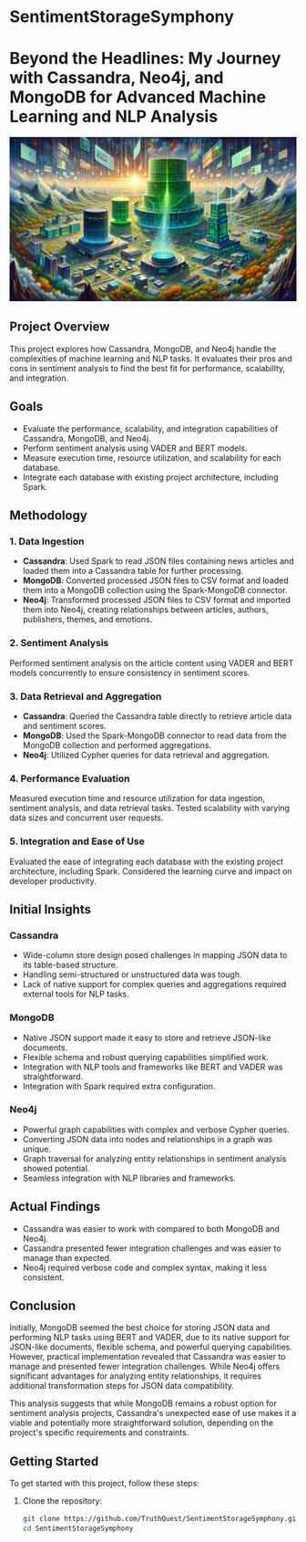 # SentimentStorageSymphony

# Beyond the Headlines: My Journey with Cassandra, Neo4j, and MongoDB for Advanced Machine Learning and NLP Analysis

![Project Overview Image](https://raw.githubusercontent.com/TruthQuest/SentimentStorageSymphony/main/database_artwork.jpeg)

## Project Overview

This project explores how Cassandra, MongoDB, and Neo4j handle the complexities of machine learning and NLP tasks. It evaluates their pros and cons in sentiment analysis to find the best fit for performance, scalability, and integration.

## Goals

- Evaluate the performance, scalability, and integration capabilities of Cassandra, MongoDB, and Neo4j.
- Perform sentiment analysis using VADER and BERT models.
- Measure execution time, resource utilization, and scalability for each database.
- Integrate each database with existing project architecture, including Spark.

## Methodology

### 1. Data Ingestion

- **Cassandra**: Used Spark to read JSON files containing news articles and loaded them into a Cassandra table for further processing.
- **MongoDB**: Converted processed JSON files to CSV format and loaded them into a MongoDB collection using the Spark-MongoDB connector.
- **Neo4j**: Transformed processed JSON files to CSV format and imported them into Neo4j, creating relationships between articles, authors, publishers, themes, and emotions.

### 2. Sentiment Analysis

Performed sentiment analysis on the article content using VADER and BERT models concurrently to ensure consistency in sentiment scores.

### 3. Data Retrieval and Aggregation

- **Cassandra**: Queried the Cassandra table directly to retrieve article data and sentiment scores.
- **MongoDB**: Used the Spark-MongoDB connector to read data from the MongoDB collection and performed aggregations.
- **Neo4j**: Utilized Cypher queries for data retrieval and aggregation.

### 4. Performance Evaluation

Measured execution time and resource utilization for data ingestion, sentiment analysis, and data retrieval tasks. Tested scalability with varying data sizes and concurrent user requests.

### 5. Integration and Ease of Use

Evaluated the ease of integrating each database with the existing project architecture, including Spark. Considered the learning curve and impact on developer productivity.

## Initial Insights

### Cassandra

- Wide-column store design posed challenges in mapping JSON data to its table-based structure.
- Handling semi-structured or unstructured data was tough.
- Lack of native support for complex queries and aggregations required external tools for NLP tasks.

### MongoDB

- Native JSON support made it easy to store and retrieve JSON-like documents.
- Flexible schema and robust querying capabilities simplified work.
- Integration with NLP tools and frameworks like BERT and VADER was straightforward.
- Integration with Spark required extra configuration.

### Neo4j

- Powerful graph capabilities with complex and verbose Cypher queries.
- Converting JSON data into nodes and relationships in a graph was unique.
- Graph traversal for analyzing entity relationships in sentiment analysis showed potential.
- Seamless integration with NLP libraries and frameworks.

## Actual Findings

- Cassandra was easier to work with compared to both MongoDB and Neo4j.
- Cassandra presented fewer integration challenges and was easier to manage than expected.
- Neo4j required verbose code and complex syntax, making it less consistent.

## Conclusion

Initially, MongoDB seemed the best choice for storing JSON data and performing NLP tasks using BERT and VADER, due to its native support for JSON-like documents, flexible schema, and powerful querying capabilities. However, practical implementation revealed that Cassandra was easier to manage and presented fewer integration challenges. While Neo4j offers significant advantages for analyzing entity relationships, it requires additional transformation steps for JSON data compatibility.

This analysis suggests that while MongoDB remains a robust option for sentiment analysis projects, Cassandra's unexpected ease of use makes it a viable and potentially more straightforward solution, depending on the project's specific requirements and constraints.

## Getting Started

To get started with this project, follow these steps:

1. Clone the repository:
   ```bash
   git clone https://github.com/TruthQuest/SentimentStorageSymphony.git
   cd SentimentStorageSymphony
